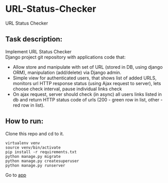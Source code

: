# URL-Status-Checker
URL Status Checker
## Task description:
Implement URL Status Checker  
Django project git repository with applications code that:  
- Allow store and manipulate with set of URL (stored in DB, using django ORM), manipulation (add/delete) via Django admin.  
- Simple view for authenticated users, that shows list of added URLS, monitors url HTTP response status (using Ajax request to server), lets choose check interval, pause individual links check  
- On ajax request, server should check (in async) all users links listed in db and return HTTP status code of urls (200 - green row in list, other - red row in list).  


## How to run:  
Clone this repo and cd to it.  
```
virtualenv venv
source venv/bin/activate
pip install -r requirements.txt
python manage.py migrate
python manage.py createsuperuser
python manage.py runserver
```

Go to [app](http://localhost:8000/)
